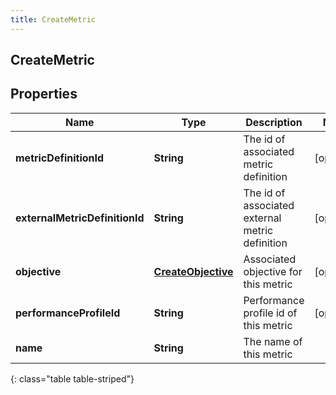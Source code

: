 ```yaml
---
title: CreateMetric
---
```


## CreateMetric

## Properties

| Name                           | Type                                                           | Description                                     | Notes      |
| ------------------------------ | -------------------------------------------------------------- | ----------------------------------------------- | ---------- |
| **metricDefinitionId**         | <!----><!---->**String**<!---->                                | The id of associated metric definition          | [optional] |
| **externalMetricDefinitionId** | <!----><!---->**String**<!---->                                | The id of associated external metric definition | [optional] |
| **objective**                  | <!----><!---->[**CreateObjective**](CreateObjective.md)<!----> | Associated objective for this metric            | [optional] |
| **performanceProfileId**       | <!----><!---->**String**<!---->                                | Performance profile id of this metric           | [optional] |
| **name**                       | <!----><!---->**String**<!---->                                | The name of this metric                         |            |

{: class="table table-striped"}
